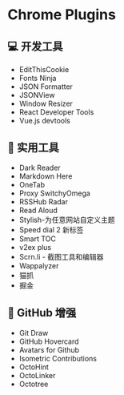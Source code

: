 #  Chrome Plugins

## 💻 开发工具

* EditThisCookie
* Fonts Ninja
* JSON Formatter
* JSONView
* Window Resizer
* React Developer Tools
* Vue.js devtools

## 🔧 实用工具

* Dark Reader
* Markdown Here
* OneTab
* Proxy SwitchyOmega
* RSSHub Radar
* Read Aloud
* Stylish-为任意网站自定义主题
* Speed dial 2 新标签
* Smart TOC
* v2ex plus
* Scrn.li - 截图工具和编辑器
* Wappalyzer
* 猫抓
* 掘金

## 🌈 GitHub 增强

* Git Draw
* GitHub Hovercard
* Avatars for Github
* Isometric Contributions
* OctoHint
* OctoLinker
* Octotree